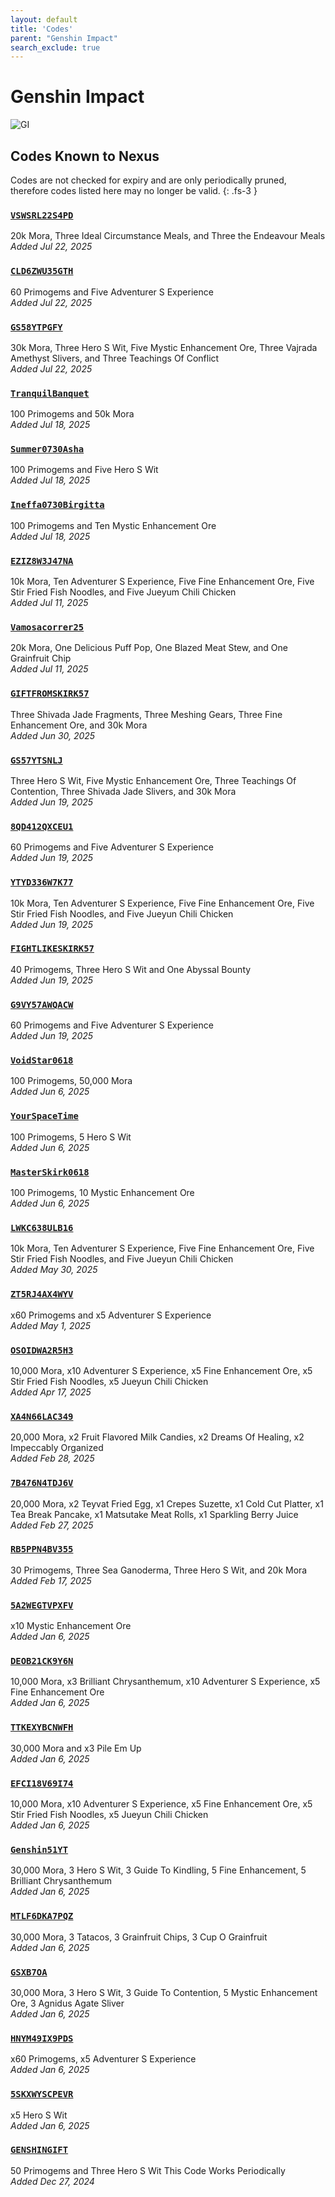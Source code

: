 ```yaml
---
layout: default
title: 'Codes'
parent: "Genshin Impact"
search_exclude: true
---
```


# Genshin Impact

![GI](https://cdn.discordapp.com/emojis/1323743234974814211.png)

## Codes Known to Nexus

Codes are not checked for expiry and are only periodically pruned, therefore codes listed here may no longer be valid.
{: .fs-3 }

### [`VSWSRL22S4PD`](https://genshin.hoyoverse.com/en/gift?code=VSWSRL22S4PD)

20k Mora, Three Ideal Circumstance Meals, and Three the Endeavour Meals<br />*Added Jul 22, 2025*

### [`CLD6ZWU35GTH`](https://genshin.hoyoverse.com/en/gift?code=CLD6ZWU35GTH)

60 Primogems and Five Adventurer S Experience<br />*Added Jul 22, 2025*

### [`GS58YTPGFY`](https://genshin.hoyoverse.com/en/gift?code=GS58YTPGFY)

30k Mora, Three Hero S Wit, Five Mystic Enhancement Ore, Three Vajrada Amethyst Slivers, and Three Teachings Of Conflict<br />*Added Jul 22, 2025*

### [`TranquilBanquet`](https://genshin.hoyoverse.com/en/gift?code=TranquilBanquet)

100 Primogems and 50k Mora<br />*Added Jul 18, 2025*

### [`Summer0730Asha`](https://genshin.hoyoverse.com/en/gift?code=Summer0730Asha)

100 Primogems and Five Hero S Wit<br />*Added Jul 18, 2025*

### [`Ineffa0730Birgitta`](https://genshin.hoyoverse.com/en/gift?code=Ineffa0730Birgitta)

100 Primogems and Ten Mystic Enhancement Ore<br />*Added Jul 18, 2025*

### [`EZIZ8W3J47NA`](https://genshin.hoyoverse.com/en/gift?code=EZIZ8W3J47NA)

10k Mora, Ten Adventurer S Experience, Five Fine Enhancement Ore, Five Stir Fried Fish Noodles, and Five Jueyum Chili Chicken<br />*Added Jul 11, 2025*

### [`Vamosacorrer25`](https://genshin.hoyoverse.com/en/gift?code=Vamosacorrer25)

20k Mora, One Delicious Puff Pop, One Blazed Meat Stew, and One Grainfruit Chip<br />*Added Jul 11, 2025*

### [`GIFTFROMSKIRK57`](https://genshin.hoyoverse.com/en/gift?code=GIFTFROMSKIRK57)

Three Shivada Jade Fragments, Three Meshing Gears, Three Fine Enhancement Ore, and 30k Mora<br />*Added Jun 30, 2025*

### [`GS57YTSNLJ`](https://genshin.hoyoverse.com/en/gift?code=GS57YTSNLJ)

Three Hero S Wit, Five Mystic Enhancement Ore, Three Teachings Of Contention, Three Shivada Jade Slivers, and 30k Mora<br />*Added Jun 19, 2025*

### [`8QD412QXCEU1`](https://genshin.hoyoverse.com/en/gift?code=8QD412QXCEU1)

60 Primogems and Five Adventurer S Experience<br />*Added Jun 19, 2025*

### [`YTYD336W7K77`](https://genshin.hoyoverse.com/en/gift?code=YTYD336W7K77)

10k Mora, Ten Adventurer S Experience, Five Fine Enhancement Ore, Five Stir Fried Fish Noodles, and Five Jueyun Chili Chicken<br />*Added Jun 19, 2025*

### [`FIGHTLIKESKIRK57`](https://genshin.hoyoverse.com/en/gift?code=FIGHTLIKESKIRK57)

40 Primogems, Three Hero S Wit and One Abyssal Bounty<br />*Added Jun 19, 2025*

### [`G9VY57AWQACW`](https://genshin.hoyoverse.com/en/gift?code=G9VY57AWQACW)

60 Primogems and Five Adventurer S Experience<br />*Added Jun 19, 2025*

### [`VoidStar0618`](https://genshin.hoyoverse.com/en/gift?code=VoidStar0618)

100 Primogems, 50,000 Mora<br />*Added Jun 6, 2025*

### [`YourSpaceTime`](https://genshin.hoyoverse.com/en/gift?code=YourSpaceTime)

100 Primogems, 5 Hero S Wit<br />*Added Jun 6, 2025*

### [`MasterSkirk0618`](https://genshin.hoyoverse.com/en/gift?code=MasterSkirk0618)

100 Primogems, 10 Mystic Enhancement Ore<br />*Added Jun 6, 2025*

### [`LWKC638ULB16`](https://genshin.hoyoverse.com/en/gift?code=LWKC638ULB16)

10k Mora, Ten Adventurer S Experience, Five Fine Enhancement Ore, Five Stir Fried Fish Noodles, and Five Jueyun Chili Chicken<br />*Added May 30, 2025*

### [`ZT5RJ4AX4WYV`](https://genshin.hoyoverse.com/en/gift?code=ZT5RJ4AX4WYV)

x60 Primogems and x5 Adventurer S Experience<br />*Added May 1, 2025*

### [`OSOIDWA2R5H3`](https://genshin.hoyoverse.com/en/gift?code=OSOIDWA2R5H3)

10,000 Mora, x10 Adventurer S Experience, x5 Fine Enhancement Ore, x5 Stir Fried Fish Noodles, x5 Jueyun Chili Chicken<br />*Added Apr 17, 2025*

### [`XA4N66LAC349`](https://genshin.hoyoverse.com/en/gift?code=XA4N66LAC349)

20,000 Mora, x2 Fruit Flavored Milk Candies, x2 Dreams Of Healing, x2 Impeccably Organized<br />*Added Feb 28, 2025*

### [`7B476N4TDJ6V`](https://genshin.hoyoverse.com/en/gift?code=7B476N4TDJ6V)

20,000 Mora, x2 Teyvat Fried Egg, x1 Crepes Suzette, x1 Cold Cut Platter, x1 Tea Break Pancake, x1 Matsutake Meat Rolls, x1 Sparkling Berry Juice<br />*Added Feb 27, 2025*

### [`RB5PPN4BV355`](https://genshin.hoyoverse.com/en/gift?code=RB5PPN4BV355)

30 Primogems, Three Sea Ganoderma, Three Hero S Wit, and 20k Mora<br />*Added Feb 17, 2025*

### [`5A2WEGTVPXFV`](https://genshin.hoyoverse.com/en/gift?code=5A2WEGTVPXFV)

x10 Mystic Enhancement Ore<br />*Added Jan 6, 2025*

### [`DEOB21CK9Y6N`](https://genshin.hoyoverse.com/en/gift?code=DEOB21CK9Y6N)

10,000 Mora, x3 Brilliant Chrysanthemum, x10 Adventurer S Experience, x5 Fine Enhancement Ore<br />*Added Jan 6, 2025*

### [`TTKEXYBCNWFH`](https://genshin.hoyoverse.com/en/gift?code=TTKEXYBCNWFH)

30,000 Mora and x3 Pile  Em Up<br />*Added Jan 6, 2025*

### [`EFCI18V69I74`](https://genshin.hoyoverse.com/en/gift?code=EFCI18V69I74)

10,000 Mora, x10 Adventurer S Experience, x5 Fine Enhancement Ore, x5 Stir Fried Fish Noodles, x5 Jueyun Chili Chicken<br />*Added Jan 6, 2025*

### [`Genshin51YT`](https://genshin.hoyoverse.com/en/gift?code=Genshin51YT)

30,000 Mora, 3 Hero S Wit, 3 Guide To Kindling, 5 Fine Enhancement, 5 Brilliant Chrysanthemum<br />*Added Jan 6, 2025*

### [`MTLF6DKA7PQZ`](https://genshin.hoyoverse.com/en/gift?code=MTLF6DKA7PQZ)

30,000 Mora, 3 Tatacos, 3 Grainfruit Chips, 3 Cup O Grainfruit<br />*Added Jan 6, 2025*

### [`GSXB7OA`](https://genshin.hoyoverse.com/en/gift?code=GSXB7OA)

30,000 Mora, 3 Hero S Wit, 3 Guide To Contention, 5 Mystic Enhancement Ore, 3 Agnidus Agate Sliver<br />*Added Jan 6, 2025*

### [`HNYM49IX9PDS`](https://genshin.hoyoverse.com/en/gift?code=HNYM49IX9PDS)

x60 Primogems, x5 Adventurer S Experience<br />*Added Jan 6, 2025*

### [`5SKXWYSCPEVR`](https://genshin.hoyoverse.com/en/gift?code=5SKXWYSCPEVR)

x5 Hero S Wit<br />*Added Jan 6, 2025*

### [`GENSHINGIFT`](https://genshin.hoyoverse.com/en/gift?code=GENSHINGIFT)

50 Primogems and Three Hero S Wit  This Code Works Periodically<br />*Added Dec 27, 2024*